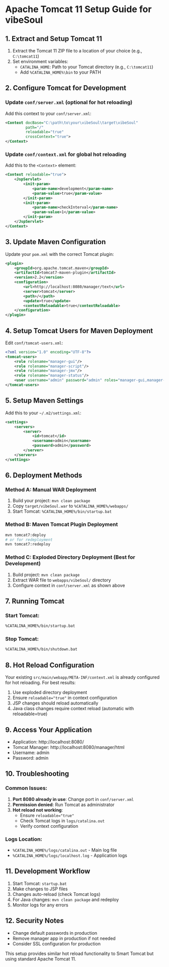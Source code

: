 # Apache Tomcat 11 Setup Guide for vibeSoul

## 1. Extract and Setup Tomcat 11

1. Extract the Tomcat 11 ZIP file to a location of your choice (e.g., `C:\tomcat11`)
2. Set environment variables:
   - `CATALINA_HOME`: Path to your Tomcat directory (e.g., `C:\tomcat11`)
   - Add `%CATALINA_HOME%\bin` to your PATH

## 2. Configure Tomcat for Development

### Update `conf/server.xml` (optional for hot reloading)
Add this context to your `conf/server.xml`:
```xml
<Context docBase="C:\path\to\your\vibeSoul\target\vibeSoul" 
         path="/" 
         reloadable="true"
         crossContext="true">
</Context>
```

### Update `conf/context.xml` for global hot reloading
Add this to the `<Context>` element:
```xml
<Context reloadable="true">
    <JspServlet>
        <init-param>
            <param-name>development</param-name>
            <param-value>true</param-value>
        </init-param>
        <init-param>
            <param-name>checkInterval</param-name>
            <param-value>1</param-value>
        </init-param>
    </JspServlet>
</Context>
```

## 3. Update Maven Configuration

Update your `pom.xml` with the correct Tomcat plugin:

```xml
<plugin>
    <groupId>org.apache.tomcat.maven</groupId>
    <artifactId>tomcat7-maven-plugin</artifactId>
    <version>2.2</version>
    <configuration>
        <url>http://localhost:8080/manager/text</url>
        <server>tomcat</server>
        <path>/</path>
        <update>true</update>
        <contextReloadable>true</contextReloadable>
    </configuration>
</plugin>
```

## 4. Setup Tomcat Users for Maven Deployment

Edit `conf/tomcat-users.xml`:
```xml
<?xml version="1.0" encoding="UTF-8"?>
<tomcat-users>
    <role rolename="manager-gui"/>
    <role rolename="manager-script"/>
    <role rolename="manager-jmx"/>
    <role rolename="manager-status"/>
    <user username="admin" password="admin" roles="manager-gui,manager-script,manager-jmx,manager-status"/>
</tomcat-users>
```

## 5. Setup Maven Settings

Add this to your `~/.m2/settings.xml`:
```xml
<settings>
    <servers>
        <server>
            <id>tomcat</id>
            <username>admin</username>
            <password>admin</password>
        </server>
    </servers>
</settings>
```

## 6. Deployment Methods

### Method A: Manual WAR Deployment
1. Build your project: `mvn clean package`
2. Copy `target/vibeSoul.war` to `%CATALINA_HOME%/webapps/`
3. Start Tomcat: `%CATALINA_HOME%/bin/startup.bat`

### Method B: Maven Tomcat Plugin Deployment
```bash
mvn tomcat7:deploy
# or for redeployment
mvn tomcat7:redeploy
```

### Method C: Exploded Directory Deployment (Best for Development)
1. Build project: `mvn clean package`
2. Extract WAR file to `webapps/vibeSoul/` directory
3. Configure context in `conf/server.xml` as shown above

## 7. Running Tomcat

### Start Tomcat:
```bash
%CATALINA_HOME%/bin/startup.bat
```

### Stop Tomcat:
```bash
%CATALINA_HOME%/bin/shutdown.bat
```

## 8. Hot Reload Configuration

Your existing `src/main/webapp/META-INF/context.xml` is already configured for hot reloading. For best results:

1. Use exploded directory deployment
2. Ensure `reloadable="true"` in context configuration
3. JSP changes should reload automatically
4. Java class changes require context reload (automatic with reloadable=true)

## 9. Access Your Application

- Application: http://localhost:8080/
- Tomcat Manager: http://localhost:8080/manager/html
- Username: admin
- Password: admin

## 10. Troubleshooting

### Common Issues:
1. **Port 8080 already in use**: Change port in `conf/server.xml`
2. **Permission denied**: Run Tomcat as administrator
3. **Hot reload not working**: 
   - Ensure `reloadable="true"`
   - Check Tomcat logs in `logs/catalina.out`
   - Verify context configuration

### Logs Location:
- `%CATALINA_HOME%/logs/catalina.out` - Main log file
- `%CATALINA_HOME%/logs/localhost.log` - Application logs

## 11. Development Workflow

1. Start Tomcat: `startup.bat`
2. Make changes to JSP files
3. Changes auto-reload (check Tomcat logs)
4. For Java changes: `mvn clean package` and redeploy
5. Monitor logs for any errors

## 12. Security Notes

- Change default passwords in production
- Remove manager app in production if not needed
- Consider SSL configuration for production

This setup provides similar hot reload functionality to Smart Tomcat but using standard Apache Tomcat 11.
